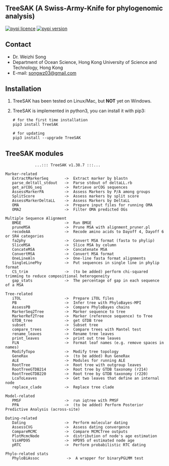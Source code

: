 
## TreeSAK (A Swiss-Army-Knife for phylogenomic analysis)

[![pypi licence ](https://img.shields.io/pypi/l/TreeSAK.svg)](https://opensource.org/licenses/gpl-3.0.html)
[![pypi version ](https://img.shields.io/pypi/v/TreeSAK.svg)](https://pypi.python.org/pypi/TreeSAK) 

Contact
---

+ Dr. Weizhi Song
+ Department of Ocean Science, Hong Kong University of Science and Technology, Hong Kong
+ E-mail: songwz03@gmail.com

    
Installation
---

1. TreeSAK has been tested on Linux/Mac, but **NOT** yet on Windows.

1. TreeSAK is implemented in python3, you can install it with pip3:

       # for the first time installation
       pip3 install TreeSAK
      
       # for updating
       pip3 install --upgrade TreeSAK


TreeSAK modules
---

                 ...::: TreeSAK v1.38.7 :::...

    Marker-related
       ExtractMarkerSeq       ->  Extract marker by blastn  
       parse_deltall_stdout   ->  Parse stdout of deltaLL.rb
       get_arCOG_seq          ->  Retrieve arCOG sequences
       AssessMarkerPA         ->  Assess Markers by P/A among groups
       SplitScore             ->  Assess markers by split score
       AssessMarkerDeltaLL    ->  Assess Markers by DeltaLL
       OMA                    ->  Prepare input files for running OMA 
       OMA2                   ->  Filter OMA predicted OGs

    Multiple Sequence Alignment
       BMGE                   ->  Run BMGE
       pruneMSA               ->  Prune MSA with alignment_pruner.pl
       recodeAA               ->  Recode amino acids to Dayoff 4, Dayoff 6 or SR4 categories
       fa2phy                 ->  Convert MSA format (fasta to phylip)
       SliceMSA               ->  Slice MSA by column 
       ConcateMSA             ->  Concatenate MSA
       ConvertMSA             ->  Convert MSA format
       OneLineAln             ->  One-line fasta format alignments
       SingleLinePhy          ->  Put sequences in single line in phylip format
       CS_trim                ->  (to be added) perform chi-squared trimming to reduce compositional heterogeneity
       gap_stats              ->  The percentage of gap in each sequence of a MSA

    Tree-related
       iTOL                   ->  Prepare iTOL files
       PB                     ->  Infer tree with PhyloBayes-MPI 
       AssessPB               ->  Compare PhyloBayes chains
       MarkerSeq2Tree         ->  Marker sequence to tree
       MarkerRef2Tree         ->  Marker (reference sequence) to Tree
       GTDB_tree              ->  get GTDB tree
       subset                 ->  Subset tree
       compare_trees          ->  Compare trees with Mantel test
       rename_leaves          ->  Rename tree leaves
       print_leaves           ->  print out tree leaves
       FLN                    ->  Format leaf names (e.g. remove spaces in names)
       ModifyTopo             ->  Modify tree topology
       GeneRax                ->  (to be added) Run GeneRax    
       ALE                    ->  Modules for running ALE
       RootTree               ->  Root tree with outgroup leaves
       RootTreeGTDB214        ->  Root tree by GTDB taxonomy (r214)
       RootTreeGTDB220        ->  Root tree by GTDB taxonomy (r220)
       LcaToLeaves            ->  Get two leaves that define an internal node
       replace_clade          ->  Replace tree clade
       
    Model-related
       PMSF                   ->  run iqtree with PMSF
       PPA                    ->  (to be added) Perform Posterior Predictive Analysis (across-site)
       
    Dating-related
       Dating                 ->  Perform molecular dating
       AssessCVG              ->  Assess dating convergence
       CompareMCMC            ->  Compare MCMCTree outputs
       PlotMcmcNode           ->  distribution of node's age estimation 
       VisHPD95               ->  HPD95 of estimated node age
       pRTC                   ->  Perform probabilistic RTC dating
    
    Phylo-related stats
       PhyloBiAssoc            ->  A wrapper for binaryPGLMM test
